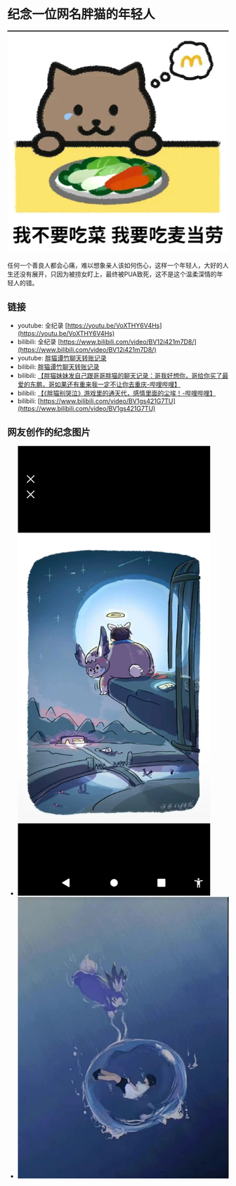 # 纪念一位网名胖猫的年轻人

![](./art/panmao2.jpg)


任何一个善良人都会心痛，难以想象亲人该如何伤心，这样一个年轻人，大好的人生还没有展开，只因为被捞女盯上，最终被PUA致死，这不是这个温柔深情的年轻人的错。

## 链接

- youtube: 全纪录 [https://youtu.be/VoXTHY6V4Hs](https://youtu.be/VoXTHY6V4Hs)
- bilibili: 全纪录 [https://www.bilibili.com/video/BV12i421m7D8/](https://www.bilibili.com/video/BV12i421m7D8/)
- youtube: [胖猫谭竹聊天转账记录](https://youtu.be/_NocjlL9osQ)
- bilibili: [胖猫谭竹聊天转账记录](https://www.bilibili.com/video/BV1ar421w7fH/)
- bilibili: [【胖猫妹妹发自己跟哥哥胖猫的聊天记录：哥我好想你，哥给你买了最爱的东鹏，哥如果还有重来我一定不让你去重庆-哔哩哔哩】](https://b23.tv/pLkrW9X)
- bilibili: [【《胖猫别哭泣》游戏里的通天代，感情里面的尘埃！-哔哩哔哩】](https://b23.tv/HXC8oZ3)
- bilibili: [https://www.bilibili.com/video/BV1gs421G7TU](https://www.bilibili.com/video/BV1gs421G7TU)

## 网友创作的纪念图片

- ![](./art/panmao1.jpg)
- ![](./art/panmao3.jpg)